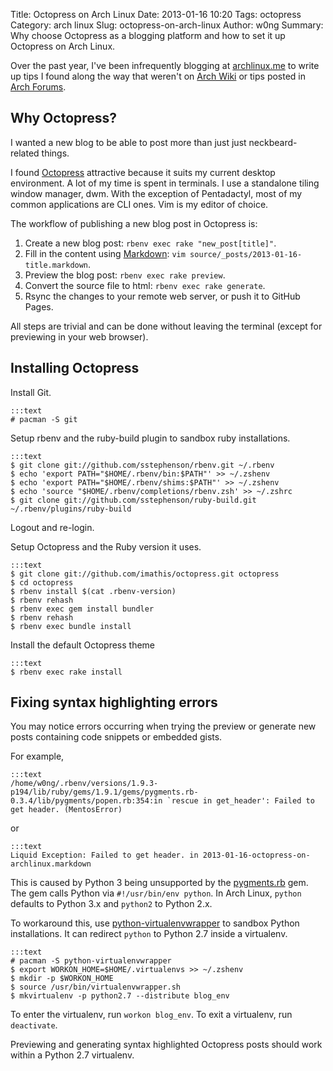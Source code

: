 Title: Octopress on Arch Linux
Date: 2013-01-16 10:20
Tags: octopress
Category: arch linux
Slug: octopress-on-arch-linux
Author: w0ng
Summary: Why choose Octopress as a blogging platform and how to set it up Octopress on Arch Linux.

Over the past year, I've been infrequently blogging at
[archlinux.me](http://archlinux.me/w0ng/) to write up tips I found along the
way that weren't on [Arch Wiki](https://wiki.archlinux.org/index.php/Main_Page)
or tips posted in [Arch Forums](https://bbs.archlinux.org/index.php).


## Why Octopress?

I wanted a new blog to be able to post more than just just neckbeard-related
things.

I found [Octopress](http://octopress.org/) attractive because it suits my
current desktop environment. A lot of my time is spent in terminals. I use a
standalone tiling window manager, dwm. With the exception of Pentadactyl, most
of my common applications are CLI ones. Vim is my editor of choice.

The workflow of publishing a new blog post in Octopress is:

1.  Create a new blog post: `rbenv exec rake "new_post[title]"`.
2.  Fill in the content using
    [Markdown](http://daringfireball.net/projects/markdown/): `vim
    source/_posts/2013-01-16-title.markdown`.
3.  Preview the blog post: `rbenv exec rake preview`.
3.  Convert the source file to html: `rbenv exec rake generate`.
5.  Rsync the changes to your remote web server, or push it to GitHub Pages.

All steps are trivial and can be done without leaving the terminal (except for
previewing in your web browser).


## Installing Octopress

Install Git.

    :::text
    # pacman -S git

Setup rbenv and the ruby-build plugin to sandbox ruby installations.

    :::text
    $ git clone git://github.com/sstephenson/rbenv.git ~/.rbenv
    $ echo 'export PATH="$HOME/.rbenv/bin:$PATH"' >> ~/.zshenv
    $ echo 'export PATH="$HOME/.rbenv/shims:$PATH"' >> ~/.zshenv
    $ echo 'source "$HOME/.rbenv/completions/rbenv.zsh' >> ~/.zshrc
    $ git clone git://github.com/sstephenson/ruby-build.git ~/.rbenv/plugins/ruby-build

Logout and re-login.

Setup Octopress and the Ruby version it uses.

    :::text
    $ git clone git://github.com/imathis/octopress.git octopress
    $ cd octopress
    $ rbenv install $(cat .rbenv-version)
    $ rbenv rehash
    $ rbenv exec gem install bundler
    $ rbenv rehash
    $ rbenv exec bundle install

Install the default Octopress theme

    :::text
    $ rbenv exec rake install


## Fixing syntax highlighting errors

You may notice errors occurring when trying the preview or generate new posts
containing code snippets or embedded gists.

For example,

    :::text
    /home/w0ng/.rbenv/versions/1.9.3-p194/lib/ruby/gems/1.9.1/gems/pygments.rb-0.3.4/lib/pygments/popen.rb:354:in `rescue in get_header': Failed to get header. (MentosError)

or

    :::text
    Liquid Exception: Failed to get header. in 2013-01-16-octopress-on-archlinux.markdown

This is caused by Python 3 being unsupported by the
[pygments.rb](https://github.com/tmm1/pygments.rb) gem. The gem calls Python
via `#!/usr/bin/env python`. In Arch Linux, `python` defaults to Python 3.x and
`python2` to Python 2.x.

To workaround this, use
[python-virtualenvwrapper](https://wiki.archlinux.org/index.php/Python_VirtualEnv#Virtualenvwrapper)
to sandbox Python installations. It can redirect `python` to Python 2.7 inside
a virtualenv.

    :::text
    # pacman -S python-virtualenvwrapper
    $ export WORKON_HOME=$HOME/.virtualenvs >> ~/.zshenv
    $ mkdir -p $WORKON_HOME
    $ source /usr/bin/virtualenvwrapper.sh
    $ mkvirtualenv -p python2.7 --distribute blog_env

To enter the virtualenv, run `workon blog_env`. To exit a virtualenv, run
`deactivate`. 

Previewing and generating syntax highlighted Octopress posts should work within
a Python 2.7 virtualenv.

